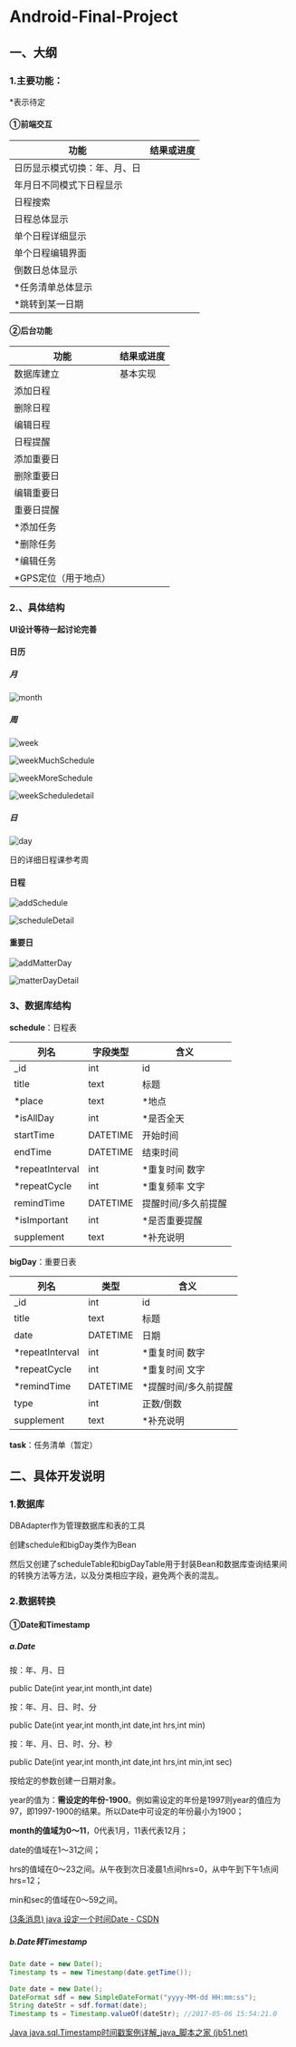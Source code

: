 # Android-Final-Project

## 一、大纲

### 1.主要功能：

*表示待定

#### ①前端交互

| 功能                         | 结果或进度 |
| ---------------------------- | ---------- |
| 日历显示模式切换：年、月、日 |            |
| 年月日不同模式下日程显示     |            |
| 日程搜索                     |            |
| 日程总体显示                 |            |
| 单个日程详细显示             |            |
| 单个日程编辑界面             |            |
| 倒数日总体显示               |            |
| *任务清单总体显示            |            |
| *跳转到某一日期              |            |



#### ②后台功能

| 功能                 | 结果或进度 |
| -------------------- | ---------- |
| 数据库建立           | 基本实现   |
| 添加日程             |            |
| 删除日程             |            |
| 编辑日程             |            |
| 日程提醒             |            |
| 添加重要日           |            |
| 删除重要日           |            |
| 编辑重要日           |            |
| 重要日提醒           |            |
| *添加任务            |            |
| *删除任务            |            |
| *编辑任务            |            |
| *GPS定位（用于地点） |            |



### 2.、具体结构

**UI设计等待一起讨论完善**

#### 日历

##### 月

![month](.\UI\month.jpg)

##### 周

![week](.\UI\week.jpg)

![weekMuchSchedule](.\UI\weekMuchSchedule.jpg)

![weekMoreSchedule](.\UI\weekMoreSchedule.jpg)

![weekScheduledetail](.\UI\weekScheduledetail.jpg)

##### 日

![day](.\UI\day.jpg)

日的详细日程课参考周

#### 日程

![addSchedule](.\UI\addSchedule.jpg)

![scheduleDetail](.\UI\scheduleDetail.jpg)

#### 重要日

![addMatterDay](.\UI\addMatterDay.jpg)

![matterDayDetail](.\UI\matterDayDetail.jpg)

### 3、数据库结构

**schedule**：日程表

| 列名            | 字段类型 | 含义                |
| --------------- | -------- | ------------------- |
| _id             | int      | id                  |
| title           | text     | 标题                |
| *place          | text     | *地点               |
| *isAllDay       | int      | *是否全天           |
| startTime       | DATETIME | 开始时间            |
| endTime         | DATETIME | 结束时间            |
| *repeatInterval | int      | *重复时间 数字      |
| *repeatCycle    | int      | *重复频率 文字      |
| remindTime      | DATETIME | 提醒时间/多久前提醒 |
| *isImportant    | int      | *是否重要提醒       |
| supplement      | text     | *补充说明           |

**bigDay**：重要日表

| 列名            | 类型     | 含义                 |
| --------------- | -------- | -------------------- |
| _id             | int      | id                   |
| title           | text     | 标题                 |
| date            | DATETIME | 日期                 |
| *repeatInterval | int      | *重复时间 数字       |
| *repeatCycle    | int      | *重复时间 文字       |
| *remindTime     | DATETIME | *提醒时间/多久前提醒 |
| type            | int      | 正数/倒数            |
| supplement      | text     | *补充说明            |

**task**：任务清单（暂定）



## 二、具体开发说明

### 1.数据库

DBAdapter作为管理数据库和表的工具

创建schedule和bigDay类作为Bean

然后又创建了scheduleTable和bigDayTable用于封装Bean和数据库查询结果间的转换方法等方法，以及分类相应字段，避免两个表的混乱。

### 2.数据转换

#### ①Date和Timestamp

##### a.Date

按：年、月、日

public Date(int year,int month,int date)

按：年、月、日、时、分

public Date(int year,int month,int date,int hrs,int min)

按：年、月、日、时、分、秒

public Date(int year,int month,int date,int hrs,int min,int sec)

按给定的参数创建一日期对象。

year的值为：**需设定的年份-1900**。例如需设定的年份是1997则year的值应为97，即1997-1900的结果。所以Date中可设定的年份最小为1900；

**month的值域为0～11**，0代表1月，11表代表12月；

date的值域在1～31之间；

hrs的值域在0～23之间。从午夜到次日凌晨1点间hrs=0，从中午到下午1点间hrs=12；

min和sec的值域在0～59之间。

[(3条消息) java 设定一个时间Date - CSDN](https://www.csdn.net/tags/NtTacgwsNjY4NTctYmxvZwO0O0OO0O0O.html)

##### b.Date转Timestamp

```java
Date date = new Date();  
Timestamp ts = new Timestamp(date.getTime());

Date date = new Date();    
DateFormat sdf = new SimpleDateFormat("yyyy-MM-dd HH:mm:ss");    
String dateStr = sdf.format(date);  
Timestamp ts = Timestamp.valueOf(dateStr); //2017-05-06 15:54:21.0
```

[Java java.sql.Timestamp时间戳案例详解_java_脚本之家 (jb51.net)](https://www.jb51.net/article/220840.htm)

